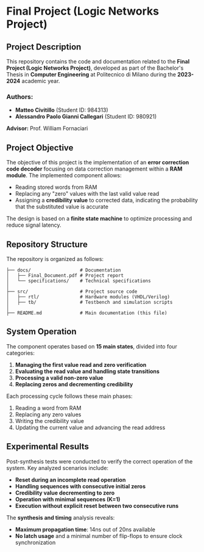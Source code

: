 # Final Project (Logic Networks Project)

## Project Description
This repository contains the code and documentation related to the **Final Project (Logic Networks Project)**, developed as part of the Bachelor's Thesis in **Computer Engineering** at Politecnico di Milano during the **2023-2024** academic year.

### Authors:
- **Matteo Civitillo** (Student ID: 984313)
- **Alessandro Paolo Gianni Callegari** (Student ID: 980921)

**Advisor:** Prof. William Fornaciari

## Project Objective
The objective of this project is the implementation of an **error correction code decoder** focusing on data correction management within a **RAM module**. The implemented component allows:
- Reading stored words from RAM
- Replacing any "zero" values with the last valid value read
- Assigning a **credibility value** to corrected data, indicating the probability that the substituted value is accurate

The design is based on a **finite state machine** to optimize processing and reduce signal latency.

## Repository Structure
The repository is organized as follows:

```
├── docs/                  # Documentation
│   ├── Final_Document.pdf # Project report
│   └── specifications/    # Technical specifications
│
├── src/                   # Project source code
│   ├── rtl/               # Hardware modules (VHDL/Verilog)
│   ├── tb/                # Testbench and simulation scripts
│
├── README.md              # Main documentation (this file)
```

## System Operation
The component operates based on **15 main states**, divided into four categories:
1. **Managing the first value read and zero verification**
2. **Evaluating the read value and handling state transitions**
3. **Processing a valid non-zero value**
4. **Replacing zeros and decrementing credibility**

Each processing cycle follows these main phases:
1. Reading a word from RAM
2. Replacing any zero values
3. Writing the credibility value
4. Updating the current value and advancing the read address

## Experimental Results
Post-synthesis tests were conducted to verify the correct operation of the system. Key analyzed scenarios include:
- **Reset during an incomplete read operation**
- **Handling sequences with consecutive initial zeros**
- **Credibility value decrementing to zero**
- **Operation with minimal sequences (K=1)**
- **Execution without explicit reset between two consecutive runs**

The **synthesis and timing** analysis reveals:
- **Maximum propagation time**: 14ns out of 20ns available
- **No latch usage** and a minimal number of flip-flops to ensure clock synchronization

